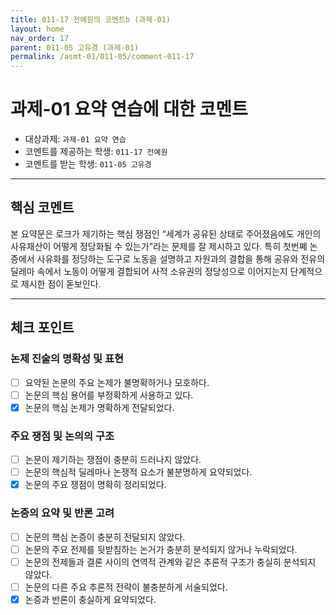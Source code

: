 ```yaml
---
title: 011-17 전예원의 코멘트b (과제-01) 
layout: home
nav_order: 17
parent: 011-05 고유경 (과제-01)
permalink: /asmt-01/011-05/comment-011-17
---
```


# 과제-01 요약 연습에 대한 코멘트

- 대상과제: `과제-01 요약 연습`
- 코멘트를 제공하는 학생: `011-17 전예원` 
- 코멘트를 받는 학생: `011-05 고유경` 

---

## 핵심 코멘트

본 요약문은 로크가 제기하는 핵심 쟁점인 “세계가 공유된 상태로 주어졌음에도 개인의 사유재산이 어떻게 정당화될 수 있는가”라는 문제를 잘 제시하고 있다. 특히 첫번쩨 논증에서 사유화를 정당하는 도구로 노동을 설명하고 자원과의 결합을 통해 공유와 전유의 딜레마 속에서 노동이 어떻게 결합되어 사적 소유권의 정당성으로 이어지는지 단계적으로 제시한 점이 돋보인다. 

---

## 체크 포인트

### 논제 진술의 명확성 및 표현  
- [ ] 요약된 논문의 주요 논제가 불명확하거나 모호하다.  
- [ ] 논문의 핵심 용어를 부정확하게 사용하고 있다.  
- [x] 논문의 핵심 논제가 명확하게 전달되었다.  

### 주요 쟁점 및 논의의 구조  
- [ ] 논문이 제기하는 쟁점이 충분히 드러나지 않았다.  
- [ ] 논문의 핵심적 딜레마나 논쟁적 요소가 불분명하게 요약되었다.  
- [x] 논문의 주요 쟁점이 명확히 정리되었다.  

### 논증의 요약 및 반론 고려  
- [ ] 논문의 핵심 논증이 충분히 전달되지 않았다.  
- [ ] 논문의 주요 전제를 뒷받침하는 논거가 충분히 분석되지 않거나 누락되었다.  
- [ ] 논문의 전제들과 결론 사이의 연역적 관계와 같은 추론적 구조가 충실히 분석되지 않았다.  
- [ ] 논문의 다른 주요 추론적 전략이 불충분하게 서술되었다.
- [x] 논증과 반론이 충실하게 요약되었다. 